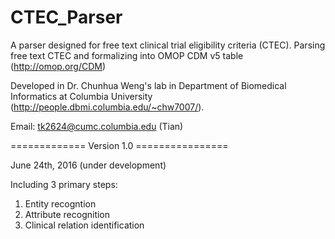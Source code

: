 # CTEC_Parser

A parser designed for free text clinical trial eligibility criteria (CTEC).
Parsing free text CTEC and formalizing into OMOP CDM v5 table (http://omop.org/CDM)

Developed in Dr. Chunhua Weng's lab in Department of Biomedical Informatics at Columbia University (http://people.dbmi.columbia.edu/~chw7007/).

Email: tk2624@cumc.columbia.edu (Tian)

============= Version 1.0 ================

June 24th, 2016 (under development)

Including 3 primary steps:

1. Entity recogntion 
2. Attribute recognition
3. Clinical relation identification







